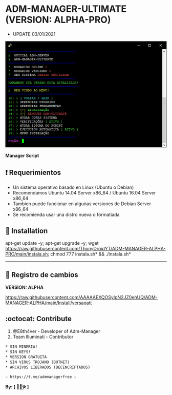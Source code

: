 ﻿# ADM-MANAGER-ULTIMATE (VERSION: ALPHA-PRO)
* UPDATE 03/01/2021

![logo](https://github.com/AAAAAEXQOSyIpN2JZ0ehUQ/ADM-MANAGER-ALPHA/blob/main/Imagenes/ADM_MANAGER_ULTIMATE.jpg)

**Manager Script**

## :heavy_exclamation_mark: Requerimientos

* Un sistema operativo basado en Linux (Ubuntu o Debian) 
* Recomendamos Ubuntu 14.04 Server x86_64 / Ubuntu 16.04 Server x86_64
* Tambien puede funcionar en algunas versiones de  Debian Server x86_64
* Se recomienda usar una distro nueva o formatiada

## :book: Installation

apt-get update -y; apt-get upgrade -y; wget https://raw.githubusercontent.com/ThonyDroidYT/ADM-MANAGER-ALPHA-PRO/main/instala.sh; chmod 777 instala.sh* && ./instala.sh*

-------------------------------------------------------------------------------

## :scroll: Registro de cambios

**VERSION: ALPHA**

https://raw.githubusercontent.com/AAAAAEXQOSyIpN2JZ0ehUQ/ADM-MANAGER-ALPHA/main/Install/versaoatt

## :octocat: Contribute

1. @E8th4ver - Developer of Adm-Manager
2. Team Illuminati - Contributor

```
* SIN MINERIA! 
* SIN KEYS! 
* VERSION GRATUITA 
* SIN VIRUS TROJANO (BOTNET) 
* ARCHIVOS LIBERADOS (DECENCRIPTADOS)
```

```
☆ https://t.me/admmanagerfree ☆
```

**By: [  ⃘⃤꙰✰ ]**
